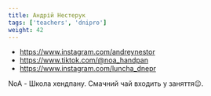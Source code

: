 ```yaml
---
title: Андрій Нестерук
tags: ['teachers', 'dnipro']
weight: 42
---
```



- https://www.instagram.com/andreynestor
- https://www.tiktok.com/@noa_handpan
- https://www.instagram.com/luncha_dnepr

NoA - Школа хендпану. Cмачний чай входить у заняття😉.
